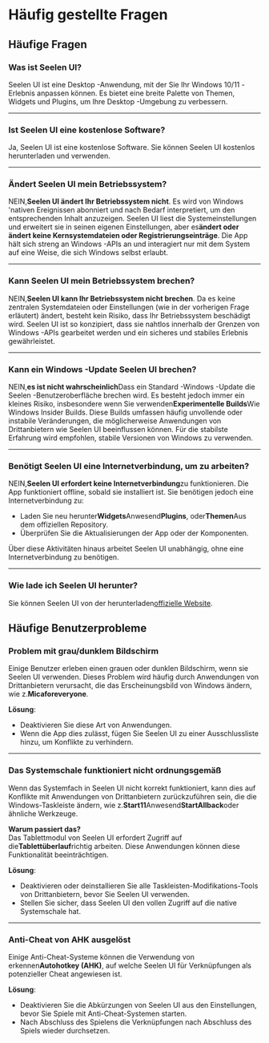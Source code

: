 # **Häufig gestellte Fragen**

## **Häufige Fragen**

### **Was ist Seelen UI?**

Seelen UI ist eine Desktop -Anwendung, mit der Sie Ihr Windows 10/11 -Erlebnis
anpassen können. Es bietet eine breite Palette von Themen, Widgets und Plugins,
um Ihre Desktop -Umgebung zu verbessern.

---

### **Ist Seelen UI eine kostenlose Software?**

Ja, Seelen UI ist eine kostenlose Software. Sie können Seelen UI kostenlos
herunterladen und verwenden.

---

### **Ändert Seelen UI mein Betriebssystem?**

NEIN,**Seelen UI ändert Ihr Betriebssystem nicht**. Es wird von Windows 'nativen
Ereignissen abonniert und nach Bedarf interpretiert, um den entsprechenden
Inhalt anzuzeigen. Seelen UI liest die Systemeinstellungen und erweitert sie in
seinen eigenen Einstellungen, aber es**ändert oder ändert keine
Kernsystemdateien oder Registrierungseinträge**. Die App hält sich streng an
Windows -APIs an und interagiert nur mit dem System auf eine Weise, die sich
Windows selbst erlaubt.

---

### **Kann Seelen UI mein Betriebssystem brechen?**

NEIN,**Seelen UI kann Ihr Betriebssystem nicht brechen**. Da es keine zentralen
Systemdateien oder Einstellungen (wie in der vorherigen Frage erläutert) ändert,
besteht kein Risiko, dass Ihr Betriebssystem beschädigt wird. Seelen UI ist so
konzipiert, dass sie nahtlos innerhalb der Grenzen von Windows -APIs gearbeitet
werden und ein sicheres und stabiles Erlebnis gewährleistet.

---

### **Kann ein Windows -Update Seelen UI brechen?**

NEIN,**es ist nicht wahrscheinlich**Dass ein Standard -Windows -Update die
Seelen -Benutzeroberfläche brechen wird. Es besteht jedoch immer ein kleines
Risiko, insbesondere wenn Sie verwenden**Experimentelle Builds**Wie Windows
Insider Builds. Diese Builds umfassen häufig unvollende oder instabile
Veränderungen, die möglicherweise Anwendungen von Drittanbietern wie Seelen UI
beeinflussen können. Für die stabilste Erfahrung wird empfohlen, stabile
Versionen von Windows zu verwenden.

---

### **Benötigt Seelen UI eine Internetverbindung, um zu arbeiten?**

NEIN,**Seelen UI erfordert keine Internetverbindung**zu funktionieren. Die App
funktioniert offline, sobald sie installiert ist. Sie benötigen jedoch eine
Internetverbindung zu:

- Laden Sie neu herunter**Widgets**Anwesend**Plugins**, oder**Themen**Aus dem
  offiziellen Repository.
- Überprüfen Sie die Aktualisierungen der App oder der Komponenten.

Über diese Aktivitäten hinaus arbeitet Seelen UI unabhängig, ohne eine
Internetverbindung zu benötigen.

---

### **Wie lade ich Seelen UI herunter?**

Sie können Seelen UI von der
herunterladen[offizielle Website](https://seelen.io).

## **Häufige Benutzerprobleme**

### **Problem mit grau/dunklem Bildschirm**

Einige Benutzer erleben einen grauen oder dunklen Bildschirm, wenn sie Seelen UI
verwenden. Dieses Problem wird häufig durch Anwendungen von Drittanbietern
verursacht, die das Erscheinungsbild von Windows ändern, wie
z.**Micaforeveryone**.

**Lösung**:

- Deaktivieren Sie diese Art von Anwendungen.
- Wenn die App dies zulässt, fügen Sie Seelen UI zu einer Ausschlussliste hinzu,
  um Konflikte zu verhindern.

---

### **Das Systemschale funktioniert nicht ordnungsgemäß**

Wenn das Systemfach in Seelen UI nicht korrekt funktioniert, kann dies auf
Konflikte mit Anwendungen von Drittanbietern zurückzuführen sein, die die
Windows-Taskleiste ändern, wie z.**Start11**Anwesend**StartAllback**oder
ähnliche Werkzeuge.

**Warum passiert das?**\
Das Tablettmodul von Seelen UI erfordert Zugriff auf
die**Tablettüberlauf**richtig arbeiten. Diese Anwendungen können diese
Funktionalität beeinträchtigen.

**Lösung**:

- Deaktivieren oder deinstallieren Sie alle Taskleisten-Modifikations-Tools von
  Drittanbietern, bevor Sie Seelen UI verwenden.
- Stellen Sie sicher, dass Seelen UI den vollen Zugriff auf die native
  Systemschale hat.

---

### **Anti-Cheat von AHK ausgelöst**

Einige Anti-Cheat-Systeme können die Verwendung von erkennen**Autohotkey
(AHK)**, auf welche Seelen UI für Verknüpfungen als potenzieller Cheat
angewiesen ist.

**Lösung**:

- Deaktivieren Sie die Abkürzungen von Seelen UI aus den Einstellungen, bevor
  Sie Spiele mit Anti-Cheat-Systemen starten.
- Nach Abschluss des Spielens die Verknüpfungen nach Abschluss des Spiels wieder
  durchsetzen.
